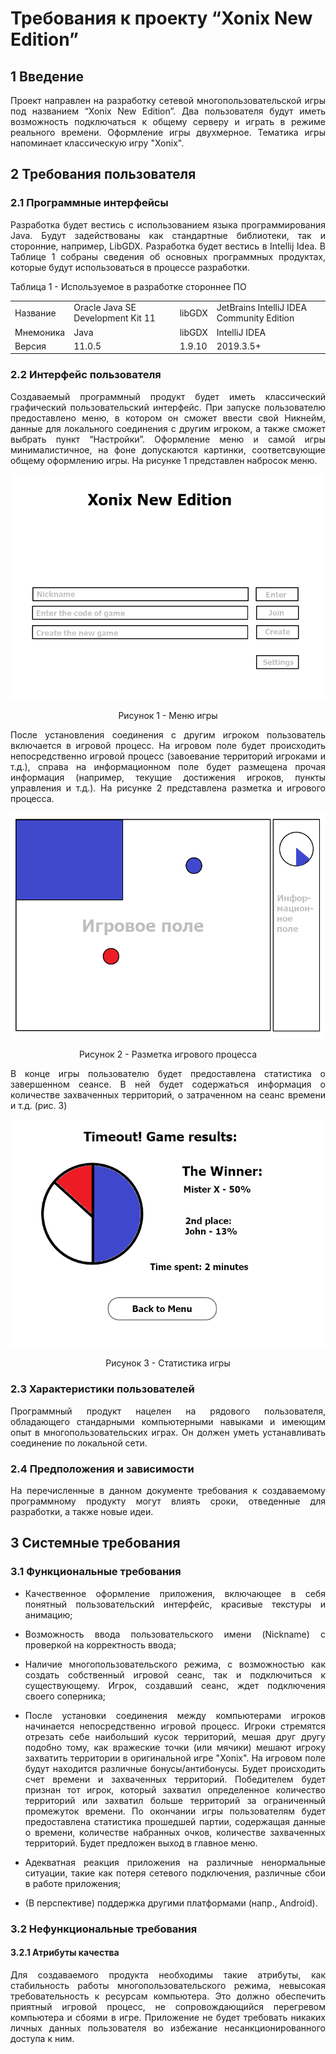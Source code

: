 <h1>Требования к проекту “Xonix New Edition”</h1>
<h2>1 Введение</h2>
<p align = "justify">Проект направлен на разработку сетевой многопользовательской игры под названием “Xonix New Edition”. Два пользователя будут иметь возможность подключаться к общему серверу и играть в режиме реального времени. Оформление игры двухмерное. Тематика игры напоминает классическую игру "Xonix".</p>
<h2>2 Требования пользователя</h2>
<h3>2.1 Программные интерфейсы</h3>
<p align = "justify">Разработка будет вестись с использованием языка программирования Java. Будут задействованы как стандартные библиотеки, так и сторонние, например, LibGDX. Разработка будет вестись в Intellij Idea. В Таблице 1 собраны сведения об основных программных продуктах, которые будут использоваться в процессе разработки.</p>

Таблица 1 - Используемое в разработке стороннее ПО
<table align="center">
  <tr>
    <td>Название</td>
    <td>Oracle Java SE Development Kit 11</td>
    <td>libGDX</td>
    <td>JetBrains IntelliJ IDEA Community Edition </td>
  </tr>
    <tr>
    <td>Мнемоника</td>
    <td>Java</td>
    <td>libGDX</td>
    <td>IntelliJ IDEA</td>
  </tr>
    <tr>
    <td>Версия</td>
    <td>11.0.5</td>
    <td>1.9.10</td>
    <td>2019.3.5+</td>
  </tr>
</table>
<h3>2.2 Интерфейс пользователя</h3>
<p align = "justify">Создаваемый программный продукт будет иметь классический графический пользовательский интерфейс. При запуске пользователю предоставлено меню, в котором он сможет ввести свой Никнейм, данные для локального соединения с другим игроком, а также сможет выбрать пункт “Настройки”. Оформление меню и самой игры минималистичное, на фоне допускаются картинки, соответсвующие общему оформлению игры. На рисунке 1 представлен набросок меню.
<p align="center">
<img src="images/image_1.png" alt="Меню игры">
</p>
<p align = "center">Рисунок 1 - Меню игры</p>

<p align = "justify">После установления соединения с другим игроком пользователь включается в игровой процесс. На игровом поле будет происходить непосредственно игровой процесс (завоевание территорий игроками и т.д.), справа на информационном поле будет размещена прочая информация (например, текущие достижения игроков, пункты управления и т.д.). На рисунке 2 представлена разметка и игрового процесса.</p>
<p align="center">
<img src="images/image_2_new.png" alt="Разметка игрового процесса">
</p> 
<p align = "center">Рисунок 2 - Разметка игрового процесса</p>
<p align = "justify">В конце игры пользователю будет предоставлена статистика о завершенном сеансе. В ней будет содержаться информация о количестве захваченных территорий, о затраченном на сеанс времени и т.д. (рис. 3)</p> 
<p align="center">
<img src="images/image_3.png" alt="Разметка игрового процесса">
</p>
<p align = "center">Рисунок 3 - Статистика игры</p>
<h3>2.3 Характеристики пользователей</h3>
<p align = "justify">Программный продукт нацелен на рядового пользователя, обладающего стандарными компьютерными навыками и имеющим опыт в многопользовательских играх. Он должен уметь устанавливать соединение по локальной сети.</p>
<h3>2.4 Предположения и зависимости</h3>
<p align = "justify">На перечисленные в данном документе требования к создаваемому программному продукту могут влиять сроки, отведенные для разработки, а также новые идеи.</p>
<h2>3 Системные требования</h2>
<h3>3.1 Функциональные требования</h3>
<ul>
 <li><p align = "justify">Качественное оформление приложения, включающее в себя понятный пользовательский интерфейс, красивые текстуры и анимацию;</p></li>
 <li><p align = "justify">Возможность ввода пользовательского имени (Nickname) с проверкой на корректность ввода;</p></li>
 <li><p align = "justify">Наличие многопользовательского режима, с возможностью как создать собственный игровой сеанс, так и подключиться к существующему. Игрок, создавший сеанс, ждет подключения своего соперника;</p></li>
 <li><p align = "justify">После установки соединения между компьютерами игроков начинается непосредственно игровой процесс. Игроки стремятся отрезать себе наибольший кусок территорий, мешая друг другу подобно тому, как вражеские точки (или мячики) мешают игроку захватить территории в оригинальной игре "Xonix". На игровом поле будут находится различные бонусы/антибонусы. Будет происходить счет времени и захваченных территорий. Победителем будет признан тот игрок, который захватил определенное количество территорий или захватил больше территорий за ограниченный промежуток времени. По окончании игры пользователям будет предоставлена статистика прошедшей партии, содержащая данные о времени, количестве набранных очков, количестве захваченных территорий. Будет предложен выход в главное меню.</p></li>
 <li><p align = "justify">Адекватная реакция приложения на различные ненормальные ситуации, такие как потеря сетевого подключения, различные сбои в работе приложения;</p></li>
 <li><p align = "justify">(В перспективе) поддержка другими платформами (напр., Android).</p></li>
</ul>
<h3>3.2 Нефункциональные требования</h3>
<h4>3.2.1 Атрибуты качества</h4>
<p align = "justify">Для создаваемого продукта необходимы такие атрибуты, как стабильность работы многопользовательского режима, невысокая требовательность к ресурсам компьютера. Это должно обеспечить приятный игровой процесс, не сопровождающийся перегревом компьютера и сбоями в игре. Приложение не будет требовать никаких личных данных пользователя во избежание несанкционированного доступа к ним.</p>
